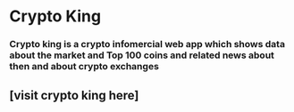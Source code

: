 # Crypto King

### Crypto king is a crypto infomercial web app which shows data about the market and Top 100 coins and related news about then and about crypto exchanges

## [visit crypto king here]
